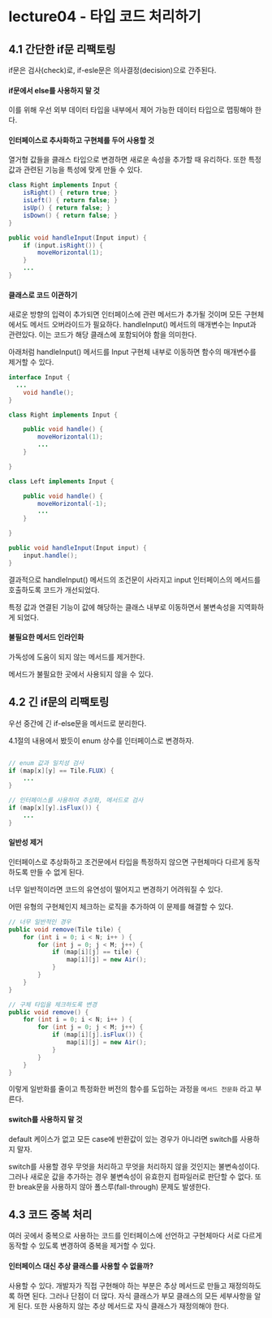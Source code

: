 # lecture04 - 타입 코드 처리하기

## 4.1 간단한 if문 리팩토링

if문은 검사(check)로, if-esle문은 의사결정(decision)으로 간주된다.

#### if문에서 else를 사용하지 말 것

이를 위해 우선 외부 데이터 타입을 내부에서 제어 가능한 데이터 타입으로 맵핑해야 한다.

#### 인터페이스로 추사화하고 구현체를 두어 사용할 것

열거형 값들을 클래스 타입으로 변경하면 새로운 속성을 추가할 때 유리하다.
또한 특정 값과 관련된 기능을 특성에 맞게 만들 수 있다.

```java
class Right implements Input {
	isRight() { return true; }
	isLeft() { return false; }
	isUp() { return false; }
	isDown() { return false; }
}

public void handleInput(Input input) {
	if (input.isRight()) {
		moveHorizontal(1);
	}
	...
}
```

#### 클래스로 코드 이관하기

새로운 방향의 입력이 추가되면 인터페이스에 관련 메서드가 추가될 것이며 모든 구현체에서도 메서드 오버라이드가 필요하다.
handleInput() 메서드의 매개변수는 Input과 관련있다.
이는 코드가 해당 클래스에 포함되어야 함을 의미한다.

아래처럼 handleInput() 메서드를 Input 구현체 내부로 이동하면 함수의 매개변수를 제거할 수 있다.

```java
interface Input {
  ...
	void handle();
}

class Right implements Input {

	public void handle() {
		moveHorizontal(1);
		...
	}

}

class Left implements Input {

	public void handle() {
		moveHorizontal(-1);
		...
	}

}

public void handleInput(Input input) {
	input.handle();
}
```

결과적으로 handleInput() 메서드의 조건문이 사라지고 input 인터페이스의 메서드를 호출하도록 코드가 개선되었다.

특정 값과 연결된 기능이 값에 해당하는 클래스 내부로 이동하면서 불변속성을 지역화하게 되었다.

#### 불필요한 메서드 인라인화

가독성에 도움이 되지 않는 메서드를 제거한다.

메서드가 불필요한 곳에서 사용되지 않을 수 있다.

## 4.2 긴 if문의 리팩토링

우선 중간에 긴 if-else문을 메서드로 분리한다.

4.1절의 내용에서 봤듯이 enum 상수를 인터페이스로 변경하자.

```java

// enum 값과 일치성 검사
if (map[x][y] == Tile.FLUX) {
	...
}

// 인터페이스를 사용하여 추상화, 메서드로 검사
if (map[x][y].isFlux()) {
	...
}
```

#### 일반성 제거

인터페이스로 추상화하고 조건문에서 타입을 특정하지 않으면 구현체마다 다르게 동작하도록 만들 수 없게 된다.

너무 일반적이라면 코드의 유연성이 떨어지고 변경하기 어려워질 수 있다.

어떤 유형의 구현체인지 체크하는 로직을 추가하여 이 문제를 해결할 수 있다.

```java
// 너무 일반적인 경우
public void remove(Tile tile) {
	for (int i = 0; i < N; i++ ) {
		for (int j = 0; j < M; j++) {
			if (map[i][j] == tile) {
				map[i][j] = new Air();
			}
		}
	}
}

// 구체 타입을 체크하도록 변경
public void remove() {
	for (int i = 0; i < N; i++ ) {
		for (int j = 0; j < M; j++) {
			if (map[i][j].isFlux()) {
				map[i][j] = new Air();
			}
		}
	}
}
```

이렇게 일반화를 줄이고 특정화한 버전의 함수를 도입하는 과정을 `메서드 전문화` 라고 부른다.

#### switch를 사용하지 말 것

default 케이스가 없고 모든 case에 반환값이 있는 경우가 아니라면 switch를 사용하지 말자.

switch를 사용할 경우 무엇을 처리하고 무엇을 처리하지 않을 것인지는 불변속성이다.
그러나 새로운 값을 추가하는 경우 불변속성이 유효한지 컴파일러로 판단할 수 없다.
또한 break문을 사용하지 않아 폴스루(fall-through) 문제도 발생한다.

## 4.3 코드 중복 처리

여러 곳에서 중복으로 사용하는 코드를 인터페이스에 선언하고 구현체마다 서로 다르게 동작할 수 있도록 변경하여 중복을 제거할 수 있다.

#### 인터페이스 대신 추상 클래스를 사용할 수 없을까?

사용할 수 있다.
개발자가 직접 구현해야 하는 부분은 추상 메서드로 만들고 재정의하도록 하면 된다.
그러나 단점이 더 많다.
자식 클래스가 부모 클래스의 모든 세부사항을 알게 된다.
또한 사용하지 않는 추상 메서드로 자식 클래스가 재정의해야 한다.
